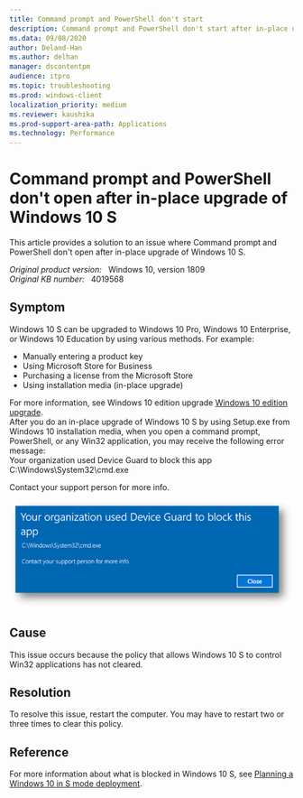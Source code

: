 ```yaml
---
title: Command prompt and PowerShell don't start
description: Command prompt and PowerShell don't start after in-place upgrade of Windows 10 S to Professional, Education, or Enterprise edition.
ms.data: 09/08/2020
author: Deland-Han
ms.author: delhan
manager: dscontentpm
audience: itpro
ms.topic: troubleshooting
ms.prod: windows-client
localization_priority: medium
ms.reviewer: kaushika
ms.prod-support-area-path: Applications
ms.technology: Performance
---
```

# Command prompt and PowerShell don't open after in-place upgrade of Windows 10 S

This article provides a solution to an issue where Command prompt and PowerShell don't open after in-place upgrade of Windows 10 S.

_Original product version:_ &nbsp; Windows 10, version 1809  
_Original KB number:_ &nbsp; 4019568

## Symptom

Windows 10 S can be upgraded to Windows 10 Pro, Windows 10 Enterprise, or Windows 10 Education by using various methods. For example:  

- Manually entering a product key  
- Using Microsoft Store for Business  
- Purchasing a license from the Microsoft Store  
- Using installation media (in-place upgrade)  

For more information, see Windows 10 edition upgrade [Windows 10 edition upgrade](https://docs.microsoft.com/windows/deployment/upgrade/windows-10-edition-upgrades).  
After you do an in-place upgrade of Windows 10 S by using Setup.exe from Windows 10 installation media, when you open a command prompt, PowerShell, or any Win32 application, you may receive the following error message:  
Your organization used Device Guard to block this app
C:\Windows\System32\cmd.exe

Contact your support person for more info.  

![Screenshot of the error message](./media/command-prompt-powershell-not-start/error-message-screenshot.png)

## Cause

This issue occurs because the policy that allows Windows 10 S to control Win32 applications has not cleared.  

## Resolution

To resolve this issue, restart the computer. You may have to restart two or three times to clear this policy.  

## Reference

For more information about what is blocked in Windows 10 S, see [Planning a Windows 10 in S mode deployment](https://docs.microsoft.com/windows-hardware/manufacture/desktop/windows-10-s-planning#what-is-blocked-in-windows-10-s).
